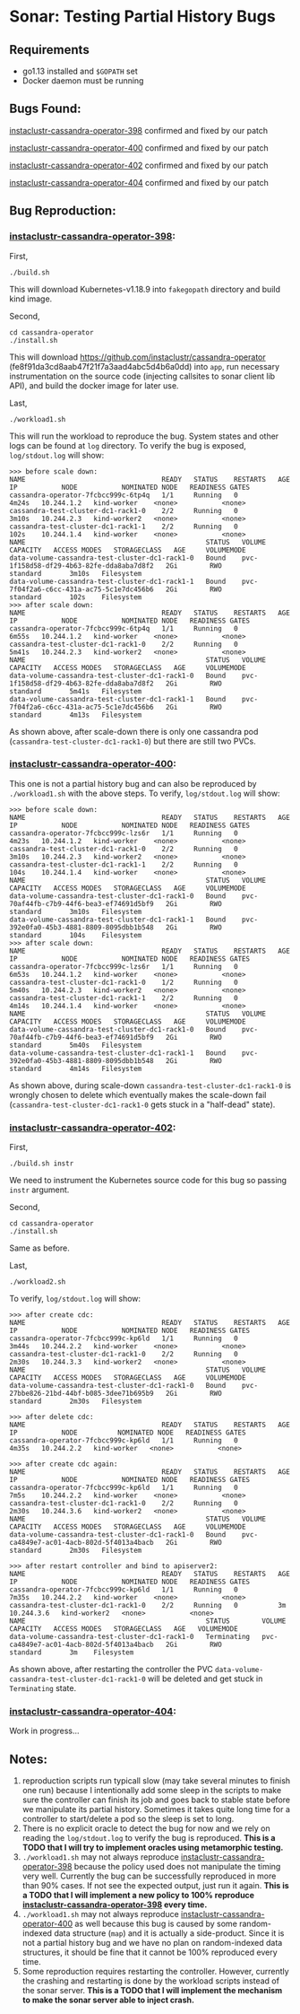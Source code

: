 # Sonar: Testing Partial History Bugs

## Requirements

* go1.13 installed and `$GOPATH` set
* Docker daemon must be running

## Bugs Found:
[instaclustr-cassandra-operator-398](https://github.com/instaclustr/cassandra-operator/issues/398) confirmed and fixed by our patch

[instaclustr-cassandra-operator-400](https://github.com/instaclustr/cassandra-operator/issues/400) confirmed and fixed by our patch

[instaclustr-cassandra-operator-402](https://github.com/instaclustr/cassandra-operator/issues/402) confirmed and fixed by our patch

[instaclustr-cassandra-operator-404](https://github.com/instaclustr/cassandra-operator/issues/404) confirmed and fixed by our patch

## Bug Reproduction:


### [instaclustr-cassandra-operator-398](https://github.com/instaclustr/cassandra-operator/issues/398):
First,
```
./build.sh
```
This will download Kubernetes-v1.18.9 into `fakegopath` directory and build kind image.

Second,
```
cd cassandra-operator
./install.sh
```
This will download https://github.com/instaclustr/cassandra-operator (fe8f91da3cd8aab47f21f7a3aad4abc5d4b6a0dd) into `app`, run necessary instrumentation on the source code (injecting callsites to sonar client lib API), and build the docker image for later use.

Last,
```
./workload1.sh
```
This will run the workload to reproduce the bug. System states and other logs can be found at `log` directory.
To verify the bug is exposed, `log/stdout.log` will show:
```
>>> before scale down:
NAME                                  READY   STATUS    RESTARTS   AGE     IP           NODE           NOMINATED NODE   READINESS GATES
cassandra-operator-7fcbcc999c-6tp4q   1/1     Running   0          4m24s   10.244.1.2   kind-worker    <none>           <none>
cassandra-test-cluster-dc1-rack1-0    2/2     Running   0          3m10s   10.244.2.3   kind-worker2   <none>           <none>
cassandra-test-cluster-dc1-rack1-1    2/2     Running   0          102s    10.244.1.4   kind-worker    <none>           <none>
NAME                                             STATUS   VOLUME                                     CAPACITY   ACCESS MODES   STORAGECLASS   AGE     VOLUMEMODE
data-volume-cassandra-test-cluster-dc1-rack1-0   Bound    pvc-1f158d58-df29-4b63-82fe-dda8aba7d8f2   2Gi        RWO            standard       3m10s   Filesystem
data-volume-cassandra-test-cluster-dc1-rack1-1   Bound    pvc-7f04f2a6-c6cc-431a-ac75-5c1e7dc456b6   2Gi        RWO            standard       102s    Filesystem
>>> after scale down:
NAME                                  READY   STATUS    RESTARTS   AGE     IP           NODE           NOMINATED NODE   READINESS GATES
cassandra-operator-7fcbcc999c-6tp4q   1/1     Running   0          6m55s   10.244.1.2   kind-worker    <none>           <none>
cassandra-test-cluster-dc1-rack1-0    2/2     Running   0          5m41s   10.244.2.3   kind-worker2   <none>           <none>
NAME                                             STATUS   VOLUME                                     CAPACITY   ACCESS MODES   STORAGECLASS   AGE     VOLUMEMODE
data-volume-cassandra-test-cluster-dc1-rack1-0   Bound    pvc-1f158d58-df29-4b63-82fe-dda8aba7d8f2   2Gi        RWO            standard       5m41s   Filesystem
data-volume-cassandra-test-cluster-dc1-rack1-1   Bound    pvc-7f04f2a6-c6cc-431a-ac75-5c1e7dc456b6   2Gi        RWO            standard       4m13s   Filesystem
```
As shown above, after scale-down there is only one cassandra pod (`cassandra-test-cluster-dc1-rack1-0`) but there are still two PVCs.

### [instaclustr-cassandra-operator-400](https://github.com/instaclustr/cassandra-operator/issues/400):
This one is not a partial history bug and can also be reproduced by `./workload1.sh` with the above steps.
To verify, `log/stdout.log` will show:
```
>>> before scale down:
NAME                                  READY   STATUS    RESTARTS   AGE     IP           NODE           NOMINATED NODE   READINESS GATES
cassandra-operator-7fcbcc999c-lzs6r   1/1     Running   0          4m23s   10.244.1.2   kind-worker    <none>           <none>
cassandra-test-cluster-dc1-rack1-0    2/2     Running   0          3m10s   10.244.2.3   kind-worker2   <none>           <none>
cassandra-test-cluster-dc1-rack1-1    2/2     Running   0          104s    10.244.1.4   kind-worker    <none>           <none>
NAME                                             STATUS   VOLUME                                     CAPACITY   ACCESS MODES   STORAGECLASS   AGE     VOLUMEMODE
data-volume-cassandra-test-cluster-dc1-rack1-0   Bound    pvc-70af44fb-c7b9-44f6-bea3-ef74691d5bf9   2Gi        RWO            standard       3m10s   Filesystem
data-volume-cassandra-test-cluster-dc1-rack1-1   Bound    pvc-392e0fa0-45b3-4881-8809-8095dbb1b548   2Gi        RWO            standard       104s    Filesystem
>>> after scale down:
NAME                                  READY   STATUS    RESTARTS   AGE     IP           NODE           NOMINATED NODE   READINESS GATES
cassandra-operator-7fcbcc999c-lzs6r   1/1     Running   0          6m53s   10.244.1.2   kind-worker    <none>           <none>
cassandra-test-cluster-dc1-rack1-0    1/2     Running   0          5m40s   10.244.2.3   kind-worker2   <none>           <none>
cassandra-test-cluster-dc1-rack1-1    2/2     Running   0          4m14s   10.244.1.4   kind-worker    <none>           <none>
NAME                                             STATUS   VOLUME                                     CAPACITY   ACCESS MODES   STORAGECLASS   AGE     VOLUMEMODE
data-volume-cassandra-test-cluster-dc1-rack1-0   Bound    pvc-70af44fb-c7b9-44f6-bea3-ef74691d5bf9   2Gi        RWO            standard       5m40s   Filesystem
data-volume-cassandra-test-cluster-dc1-rack1-1   Bound    pvc-392e0fa0-45b3-4881-8809-8095dbb1b548   2Gi        RWO            standard       4m14s   Filesystem
```
As shown above, during scale-down `cassandra-test-cluster-dc1-rack1-0` is wrongly chosen to delete which eventually makes the scale-down fail (`cassandra-test-cluster-dc1-rack1-0` gets stuck in a "half-dead" state).

### [instaclustr-cassandra-operator-402](https://github.com/instaclustr/cassandra-operator/issues/402):
First,
```
./build.sh instr
```
We need to instrument the Kubernetes source code for this bug so passing `instr` argument.

Second,
```
cd cassandra-operator
./install.sh
```
Same as before.

Last,
```
./workload2.sh
```
To verify, `log/stdout.log` will show:
```
>>> after create cdc:
NAME                                  READY   STATUS    RESTARTS   AGE     IP           NODE           NOMINATED NODE   READINESS GATES
cassandra-operator-7fcbcc999c-kp6ld   1/1     Running   0          3m44s   10.244.2.2   kind-worker    <none>           <none>
cassandra-test-cluster-dc1-rack1-0    2/2     Running   0          2m30s   10.244.3.3   kind-worker2   <none>           <none>
NAME                                             STATUS   VOLUME                                     CAPACITY   ACCESS MODES   STORAGECLASS   AGE     VOLUMEMODE
data-volume-cassandra-test-cluster-dc1-rack1-0   Bound    pvc-27bbe826-21bd-44bf-b085-3dee71b695b9   2Gi        RWO            standard       2m30s   Filesystem
 
>>> after delete cdc:
NAME                                  READY   STATUS    RESTARTS   AGE     IP           NODE          NOMINATED NODE   READINESS GATES
cassandra-operator-7fcbcc999c-kp6ld   1/1     Running   0          4m35s   10.244.2.2   kind-worker   <none>           <none>
 
>>> after create cdc again:
NAME                                  READY   STATUS    RESTARTS   AGE     IP           NODE           NOMINATED NODE   READINESS GATES
cassandra-operator-7fcbcc999c-kp6ld   1/1     Running   0          7m5s    10.244.2.2   kind-worker    <none>           <none>
cassandra-test-cluster-dc1-rack1-0    2/2     Running   0          2m30s   10.244.3.6   kind-worker2   <none>           <none>
NAME                                             STATUS   VOLUME                                     CAPACITY   ACCESS MODES   STORAGECLASS   AGE     VOLUMEMODE
data-volume-cassandra-test-cluster-dc1-rack1-0   Bound    pvc-ca4849e7-ac01-4acb-802d-5f4013a4bacb   2Gi        RWO            standard       2m30s   Filesystem
 
>>> after restart controller and bind to apiserver2:
NAME                                  READY   STATUS    RESTARTS   AGE     IP           NODE           NOMINATED NODE   READINESS GATES
cassandra-operator-7fcbcc999c-kp6ld   1/1     Running   0          7m35s   10.244.2.2   kind-worker    <none>           <none>
cassandra-test-cluster-dc1-rack1-0    2/2     Running   0          3m      10.244.3.6   kind-worker2   <none>           <none>
NAME                                             STATUS        VOLUME                                     CAPACITY   ACCESS MODES   STORAGECLASS   AGE   VOLUMEMODE
data-volume-cassandra-test-cluster-dc1-rack1-0   Terminating   pvc-ca4849e7-ac01-4acb-802d-5f4013a4bacb   2Gi        RWO            standard       3m    Filesystem
```
As shown above, after restarting the controller the PVC `data-volume-cassandra-test-cluster-dc1-rack1-0` will be deleted and get stuck in `Terminating` state.

### [instaclustr-cassandra-operator-404](https://github.com/instaclustr/cassandra-operator/issues/404):
Work in progress...


## Notes:
1. reproduction scripts run typicall slow (may take several minutes to finish one run) because I intentionally add some sleep in the scripts to make sure the controller can finish its job and goes back to stable state before we manipulate its partial history. Sometimes it takes quite long time for a controller to start/delete a pod so the sleep is set to long.
2. There is no explicit oracle to detect the bug for now and we rely on reading the `log/stdout.log` to verify the bug is reproduced. **This is a TODO that I will try to implement oracles using metamorphic testing.**
3. `./workload1.sh` may not always reproduce [instaclustr-cassandra-operator-398](https://github.com/instaclustr/cassandra-operator/issues/398) because the policy used does not manipulate the timing very well. Currently the bug can be successfully reproduced in more than 90% cases. If not see the expected output, just run it again. **This is a TODO that I will implement a new policy to 100% reproduce [instaclustr-cassandra-operator-398](https://github.com/instaclustr/cassandra-operator/issues/398) every time.**
4. `./workload1.sh` may not always reproduce [instaclustr-cassandra-operator-400](https://github.com/instaclustr/cassandra-operator/issues/400) as well because this bug is caused by some random-indexed data structure (`map`) and it is actually a side-product. Since it is not a partial history bug and we have no plan on random-indexed data structures, it should be fine that it cannot be 100% reproduced every time.
5. Some reproduction requires restarting the controller. However, currently the crashing and restarting is done by the workload scripts instead of the sonar server. **This is a TODO that I will implement the mechanism to make the sonar server able to inject crash.**
